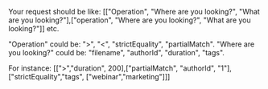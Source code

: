 Your request should be like:
[["Operation", "Where are you looking?", "What are you looking?"],["operation", "Where are you looking?", "What are you looking?"]] etc.

"Operation" could be: ">", "<", "strictEquality", "partialMatch".
"Where are you looking?" could be: "filename", "authorId", "duration", "tags".

For instance:
[[">","duration", 200],["partialMatch", "authorId", "1"],["strictEquality","tags", ["webinar","marketing"]]]
